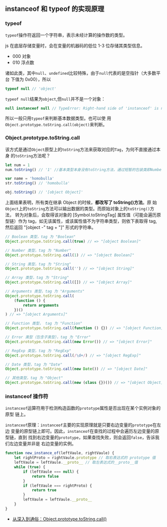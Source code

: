 ## instanceof 和 typeof 的实现原理

### typeof

`typeof`操作符返回一个字符串，表示未经计算的操作数的类型。

js 在底层存储变量时，会在变量的机器码的低位 1-3 位存储其类型信息。

-   000 对象
-   010 浮点数

诸如此类，其中`null`、`undefined`比较特殊，由于`null`代表的是空指针（大多数平台
下值为 0x00），所以

```js
typeof null // 'object'
```

`typeof null`结果为`object`,但`null`并不是一个对象：

```js
null instanceof null // TypeError: Right-hand side of 'instanceof' is not an object
```

所以一般只用`typeof`来判断基本数据类型。也可以使
用`Object.prototype.toString.call(object)`来判断。

### Object.prototype.toString.call

该方式是通过`Object`原型上的`toString`方法来获取对应的`Tag`，为何不直接通过本身
的`toString`方法呢？

```js
let num = 1
num.toString() // '1' //基本类型本身没有toString方法，通过短暂的包装类即Number来操作

var name = 'homobulla'
str.toString() // 'homobulla'

obj.toString() // '[object Object]'
```

上面结果表明，所有类在继承 Object 的时候，**都改写了 toString()方法**。原
始`Object`上的`toString`方法可以输出数据的类型。而原始对象上的`toString()`方法，
转为对象后，会取得该对象的 [Symbol.toStringTag] 属性值（可能会遍历原型链）作为
tag，如无该属性，或该属性值不为字符串类型，则依下表取得 tag, 然后返回 "[object
-" tag + "]" 形式的字符串。

```js
// Boolean 类型，tag 为 "Boolean"
Object.prototype.toString.call(true) // => "[object Boolean]"

// Number 类型，tag 为 "Number"
Object.prototype.toString.call(1) // => "[object Boolean]"

// String 类型，tag 为 "String"
Object.prototype.toString.call('') // => "[object String]"

// Array 类型，tag 为 "String"
Object.prototype.toString.call([]) // => "[object Array]"

// Arguments 类型，tag 为 "Arguments"
Object.prototype.toString.call(
    (function () {
        return arguments
    })()
) // => "[object Arguments]"

// Function 类型， tag 为 "Function"
Object.prototype.toString.call(function () {}) // => "[object Function]"

// Error 类型（包含子类型），tag 为 "Error"
Object.prototype.toString.call(new Error()) // => "[object Error]"

// RegExp 类型，tag 为 "RegExp"
Object.prototype.toString.call(/\d+/) // => "[object RegExp]"

// Date 类型，tag 为 "Date"
Object.prototype.toString.call(new Date()) // => "[object Date]"

// 其他类型，tag 为 "Object"
Object.prototype.toString.call(new (class {})()) // => "[object Object]"
```

### instanceof 操作符

`instanceof`运算符用于检测构造函数的`prototype`属性是否出现在某个实例对象的原型
链上。

`instanceof`原理：`instanceof`主要的实现原理就是只要右边变量的`prototype`在左边
变量的原型链上即可。因此，`instanceof`在查找的过程中会遍历左边变量的原型链，直到
找到右边变量的`prototype`，如果查找失败，则会返回`false`，告诉我们左边变量并非是
右边变量的实例。

```js
function new_instance_of(leftVaule, rightVaule) {
    let rightProto = rightVaule.prototype // 取右表达式的 prototype 值
    leftVaule = leftVaule.__proto__ // 取左表达式的__proto__值
    while (true) {
        if (leftVaule === null) {
            return false
        }
        if (leftVaule === rightProto) {
            return true
        }
        leftVaule = leftVaule.__proto__
    }
}
```

-   [从深入到通俗：Object.prototype.toString.call()](https://zhuanlan.zhihu.com/p/118793721)
